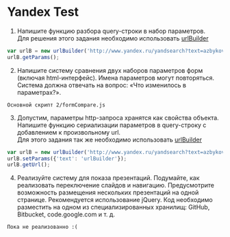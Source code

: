 Yandex Test
========

1. Напишите функцию разбора query-строки в набор параметров.    
Для решения этого задания необходимо использовать [urlBuilder](https://github.com/azbykov/urlBuilder)
```javascript
var urlB = new urlBuilder('http://www.yandex.ru/yandsearch?text=azbykov&lr=2');
urlB.getParams();
```

2. Напишите систему сравнения двух наборов параметров форм (включая html-интерфейс). Имена параметров могут повторяться. Система должна отвечать на вопрос: «Что изменилось в параметрах?».  
```
Основной скрипт 2/formCompare.js
```

3. Допустим, параметры http-запроса хранятся как свойства объекта. Напишите функцию сериализации параметров в query-строку с добавлением к произвольному url.  
Для этого задания так же необходимо использовать [urlBuilder](https://github.com/azbykov/urlBuilder)
```javascript
var urlB = new urlBuilder('http://www.yandex.ru/yandsearch?text=azbykov&lr=2');
urlB.setParams({'text': 'urlBuilder'});
urlB.getUrl();
```

4. Реализуйте систему для показа презентаций. Подумайте, как реализовать переключение слайдов и навигацию. Предусмотрите возможность размещения нескольких презентаций на одной странице. Рекомендуется использование jQuery. Код необходимо разместить на одном из специализированных хранилищ: GitHub, Bitbucket, code.google.com и т. д.  
```
Пока не реализованно :(
```
